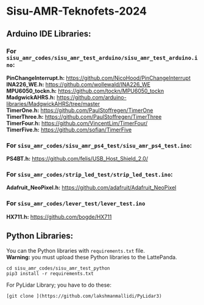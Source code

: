 # Sisu-AMR-Teknofets-2024

## Arduino IDE Libraries:

### For `sisu_amr_codes/sisu_amr_test_arduino/sisu_amr_test_arduino.ino`:
**PinChangeInterrupt.h:** https://github.com/NicoHood/PinChangeInterrupt<br>
**INA226_WE.h:** https://github.com/wollewald/INA226_WE<br>
**MPU6050_tockn.h:** https://github.com/tockn/MPU6050_tockn<br>
**MadgwickAHRS.h:** https://github.com/arduino-libraries/MadgwickAHRS/tree/master<br>
**TimerOne.h:** https://github.com/PaulStoffregen/TimerOne<br>
**TimerThree.h:** https://github.com/PaulStoffregen/TimerThree<br>
**TimerFour.h:** https://github.com/VincentLim/TimerFour/<br>
**TimerFive.h:** https://github.com/sofian/TimerFive<br>

### For `sisu_amr_codes/sisu_amr_ps4_test/sisu_amr_ps4_test.ino`:
**PS4BT.h:** https://github.com/felis/USB_Host_Shield_2.0/<br>

### For `sisu_amr_codes/strip_led_test/strip_led_test.ino`:
**Adafruit_NeoPixel.h:** https://github.com/adafruit/Adafruit_NeoPixel<br>

### For `sisu_amr_codes/lever_test/lever_test.ino`
**HX711.h:** https://github.com/bogde/HX711<br>

## Python Libraries:
You can the Python libraries with `requirements.txt` file.<br>
**Warning:** you must upload these Python libraries to the LattePanda.
```
cd sisu_amr_codes/sisu_amr_test_python
pip3 install -r requirements.txt
```
For PyLidar Library; you have to do these:
```
[git clone ](https://github.com/lakshmanmallidi/PyLidar3)
```

